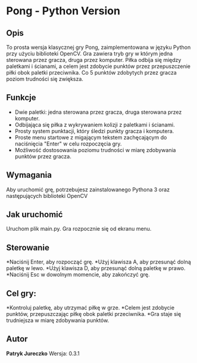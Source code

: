 # Pong - Python Version

## Opis

To prosta wersja klasycznej gry Pong, zaimplementowana w języku Python przy użyciu biblioteki OpenCV. Gra zawiera tryb gry w którym jedna sterowana przez gracza, druga przez komputer. Piłka odbija się między paletkami i ścianami, a celem jest zdobycie punktów przez przepuszczenie piłki obok paletki przeciwnika. Co 5 punktów zdobytych przez gracza poziom trudności się zwiększa.

## Funkcje

- Dwie paletki: jedna sterowana przez gracza, druga sterowana przez komputer.
- Odbijająca się piłka z wykrywaniem kolizji z paletkami i ścianami.
- Prosty system punktacji, który śledzi punkty gracza i komputera.
- Proste menu startowe z migającym tekstem zachęcającym do naciśnięcia "Enter" w celu rozpoczęcia gry.
- Możliwość dostosowania poziomu trudności w miarę zdobywania punktów przez gracza.

## Wymagania

Aby uruchomić grę, potrzebujesz zainstalowanego Pythona 3 oraz następujących biblioteki OpenCV

## Jak uruchomić

Uruchom plik main.py. Gra rozpocznie się od ekranu menu.

## Sterowanie

*Naciśnij Enter, aby rozpocząć grę.
*Użyj klawisza A, aby przesunąć dolną paletkę w lewo.
*Użyj klawisza D, aby przesunąć dolną paletkę w prawo.
*Naciśnij Esc w dowolnym momencie, aby zakończyć grę.

## Cel gry:

*Kontroluj paletkę, aby utrzymać piłkę w grze.
*Celem jest zdobycie punktów, przepuszczając piłkę obok paletki przeciwnika.
*Gra staje się trudniejsza w miarę zdobywania punktów.

## Autor

**Patryk Jureczko**
Wersja: 0.3.1